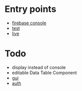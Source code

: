 # Entry points
- [firebase console](https://console.firebase.google.com/project/la-boussole-vancouver/firestore/data/~2Farticles~2Ftest)  
- [test](https://github.com/jbgras/stock-alimentaire/blob/main/webapp.png)  
- [live](https://la-boussole-vancouver.web.app/)  
  
# Todo  
- display instead of console  
- editable Data Table Component  
- [gui](https://lbv.ca/)  
- [auth](https://firebase.google.com/docs/web/setup)  
